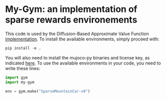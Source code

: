 # My-Gym: an implementation of sparse rewards environements

This code is used by the Diffusion-Based Approximate Value Function [implementation](https://github.com/mklissa/DAVF).
To install the available environments, simply proceed with:

```python
pip install -e .
```

You will also need to install the mujoco-py binaries and license key, as indicated [here](https://github.com/openai/mujoco-py/tree/0.5). To use the available environments in your code, you need to write these lines:

```python
import gym
import my-gym

env = gym.make("SparseMountainCar-v0")
```

